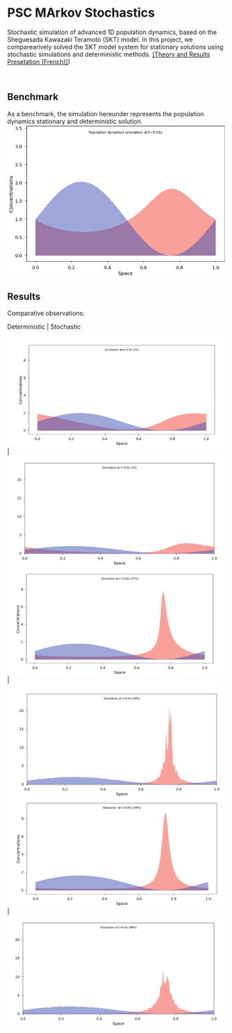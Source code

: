 # PSC MArkov Stochastics

Stochastic simulation of advanced 1D population dynamics, based on the Sheguesada Kawazaki Teramoto (SKT) model.
In this project, we comparearively solved the SKT model system for stationary solutions using stochastic simulations and deterministic methods. [[Theory and Results Presetation (French)]](./misc/PSC.pdf))


<br>


## Benchmark

As a benchmark, the simulation hereunder represents the population dynamics stationary and deterministic solution.
![Population dynamics simulation](./misc/SKT.gif)


## Results

Comparative observations:

Deterministic | Stochastic

![Population dynamics simulation](./misc/detbeg.png) | ![Population dynamics simulation](./misc/stobeg.png)
![Population dynamics simulation](./misc/detmid.png) | ![Population dynamics simulation](./misc/stolid.png)
![Population dynamics simulation](./misc/detend.png) | ![Population dynamics simulation](./misc/stoend.png)










